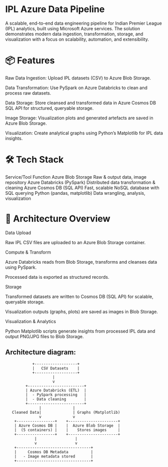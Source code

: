 # IPL Azure Data Pipeline
A scalable, end-to-end data engineering pipeline for Indian Premier League (IPL) analytics, built using Microsoft Azure services. The solution demonstrates modern data ingestion, transformation, storage, and visualization with a focus on scalability, automation, and extensibility.

# 📦 Features

Raw Data Ingestion: Upload IPL datasets (CSV) to Azure Blob Storage.

Data Transformation: Use PySpark on Azure Databricks to clean and process raw datasets.

Data Storage: Store cleansed and transformed data in Azure Cosmos DB SQL API for structured, queryable storage.

Image Storage: Visualization plots and generated artefacts are saved in Azure Blob Storage.

Visualization: Create analytical graphs using Python’s Matplotlib for IPL data insights.

 # 🛠️ Tech Stack
Service/Tool	Function
Azure Blob Storage	Raw & output data, image repository
Azure Databricks (PySpark)	Distributed data transformation & cleaning
Azure Cosmos DB (SQL API)	Fast, scalable NoSQL database with SQL querying
Python (pandas, matplotlib)	Data wrangling, analysis, visualization

# 🚀 Architecture Overview
Data Upload

Raw IPL CSV files are uploaded to an Azure Blob Storage container.

Compute & Transform

Azure Databricks reads from Blob Storage, transforms and cleanses data using PySpark.

Processed data is exported as structured records.

Storage

Transformed datasets are written to Cosmos DB (SQL API) for scalable, queryable storage.

Visualization outputs (graphs, plots) are saved as images in Blob Storage.

Visualization & Analytics

Python Matplotlib scripts generate insights from processed IPL data and output PNG/JPG files to Blob Storage.
## Architecture diagram:

                +-------------------+
                |   CSV Datasets    |
                +-------------------+
                         |
                         v
             +-------------------------+
             | Azure Databricks (ETL)  |
             |  - PySpark processing   |
             |  - Data cleaning        |
             +-------------------------+
                   |              |
       Cleaned Data|              | Graphs (Matplotlib)
                   v              v
        +-----------------+    +----------------------+
        | Azure Cosmos DB |    |  Azure Blob Storage  |
        |  (5 containers) |    |    Stores images     |
        +-----------------+    +----------------------+
                 |                 |
                 v                 v
        +---------------------------------+
        |     Cosmos DB Metadata          |
        |   - Image metadata stored       |
        +---------------------------------+


